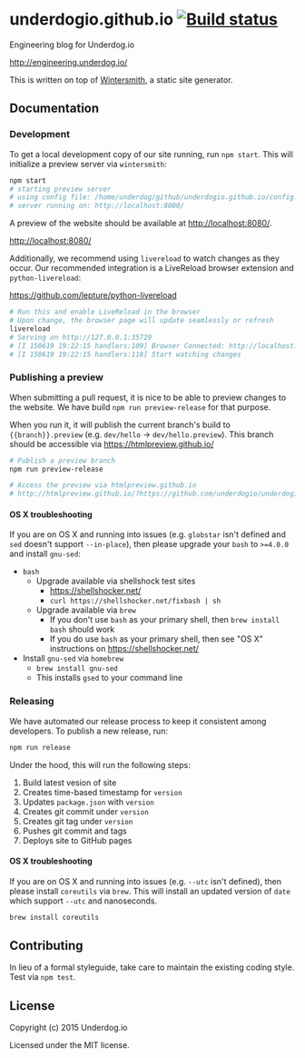 # underdogio.github.io [![Build status](https://travis-ci.org/underdogio/underdogio.github.io.png?branch=release)](https://travis-ci.org/underdogio/underdogio.github.io)

Engineering blog for Underdog.io

http://engineering.underdog.io/

This is written on top of [Wintersmith][], a static site generator.

[Wintersmith]: https://github.com/jnordberg/wintersmith

## Documentation
### Development
To get a local development copy of our site running, run `npm start`. This will initialize a preview server via `wintersmith`:

```bash
npm start
# starting preview server
# using config file: /home/underdog/github/underdogio.github.io/config.json
# server running on: http://localhost:8080/
```

A preview of the website should be available at <http://localhost:8080/>.

<http://localhost:8080/>

Additionally, we recommend using `livereload` to watch changes as they occur. Our recommended integration is a LiveReload browser extension and `python-livereload`:

https://github.com/lepture/python-livereload

```bash
# Run this and enable LiveReload in the browser
# Upon change, the browser page will update seamlessly or refresh
livereload
# Serving on http://127.0.0.1:35729
# [I 150619 19:22:15 handlers:109] Browser Connected: http://localhost:8080/
# [I 150619 19:22:15 handlers:118] Start watching changes
```

### Publishing a preview
When submitting a pull request, it is nice to be able to preview changes to the website. We have build `npm run preview-release` for that purpose.

When you run it, it will publish the current branch's build to `{{branch}}.preview` (e.g. `dev/hello` -> `dev/hello.preview`). This branch should be accessible via <https://htmlpreview.github.io/>

```bash
# Publish a preview branch
npm run preview-release

# Access the preview via htmlpreview.github.io
# http://htmlpreview.github.io/?https://github.com/underdogio/underdogio.github.io/blob/{{preview_branch}}/index.html
```

#### OS X troubleshooting
If you are on OS X and running into issues (e.g. `globstar` isn't defined and `sed` doesn't support `--in-place`), then please upgrade your `bash` to `>=4.0.0` and install `gnu-sed`:

- `bash`
    - Upgrade available via shellshock test sites
        - https://shellshocker.net/
        - `curl https://shellshocker.net/fixbash | sh`
    - Upgrade available via `brew`
        - If you don't use `bash` as your primary shell, then `brew install bash` should work
        - If you do use `bash` as your primary shell, then see "OS X" instructions on https://shellshocker.net/
- Install `gnu-sed` via `homebrew`
    - `brew install gnu-sed`
    - This installs `gsed` to your command line

### Releasing
We have automated our release process to keep it consistent among developers. To publish a new release, run:

```bash
npm run release
```

Under the hood, this will run the following steps:

1. Build latest vesion of site
2. Creates time-based timestamp for `version`
3. Updates `package.json` with `version`
4. Creates git commit under `version`
5. Creates git tag under `version`
6. Pushes git commit and tags
7. Deploys site to GitHub pages


#### OS X troubleshooting
If you are on OS X and running into issues (e.g. `--utc` isn't defined), then please install `coreutils` via `brew`. This will install an updated version of `date` which support `--utc` and nanoseconds.

```bash
brew install coreutils
```

## Contributing
In lieu of a formal styleguide, take care to maintain the existing coding style. Test via `npm test`.

## License
Copyright (c) 2015 Underdog.io

Licensed under the MIT license.
